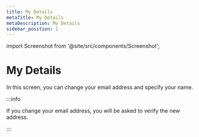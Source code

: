 ```yaml
---
title: My Details
metaTitle: My Details
metaDescription: My Details
sidebar_position: 1
---
```


import Screenshot from '@site/src/components/Screenshot';

# My Details

In this screen, you can change your email address and specify your name.

:::info

If you change your email address, you will be asked to verify the new address.

:::

<Screenshot url='https://cdn.appcircle.io/docs/assets/myaccount-edit-account.png' />
